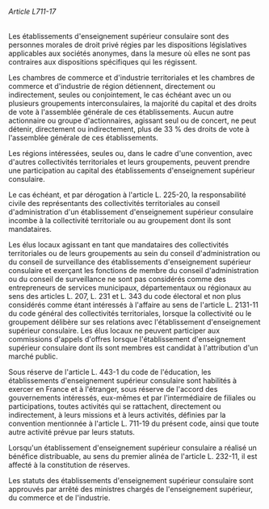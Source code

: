###### Article L711-17

Les établissements d'enseignement supérieur consulaire sont des personnes morales de droit privé régies par les dispositions législatives applicables aux sociétés anonymes, dans la mesure où elles ne sont pas contraires aux dispositions spécifiques qui les régissent.

Les chambres de commerce et d'industrie territoriales et les chambres de commerce et d'industrie de région détiennent, directement ou indirectement, seules ou conjointement, le cas échéant avec un ou plusieurs groupements interconsulaires, la majorité du capital et des droits de vote à l'assemblée générale de ces établissements. Aucun autre actionnaire ou groupe d'actionnaires, agissant seul ou de concert, ne peut détenir, directement ou indirectement, plus de 33 % des droits de vote à l'assemblée générale de ces établissements.

Les régions intéressées, seules ou, dans le cadre d'une convention, avec d'autres collectivités territoriales et leurs groupements, peuvent prendre une participation au capital des établissements d'enseignement supérieur consulaire.

Le cas échéant, et par dérogation à l'article L. 225-20, la responsabilité civile des représentants des collectivités territoriales au conseil d'administration d'un établissement d'enseignement supérieur consulaire incombe à la collectivité territoriale ou au groupement dont ils sont mandataires.

Les élus locaux agissant en tant que mandataires des collectivités territoriales ou de leurs groupements au sein du conseil d'administration ou du conseil de surveillance des établissements d'enseignement supérieur consulaire et exerçant les fonctions de membre du conseil d'administration ou du conseil de surveillance ne sont pas considérés comme des entrepreneurs de services municipaux, départementaux ou régionaux au sens des articles L. 207, L. 231 et L. 343 du code électoral et non plus considérés comme étant intéressés à l'affaire au sens de l'article L. 2131-11 du code général des collectivités territoriales, lorsque la collectivité ou le groupement délibère sur ses relations avec l'établissement d'enseignement supérieur consulaire. Les élus locaux ne peuvent participer aux commissions d'appels d'offres lorsque l'établissement d'enseignement supérieur consulaire dont ils sont membres est candidat à l'attribution d'un marché public.

Sous réserve de l'article L. 443-1 du code de l'éducation, les établissements d'enseignement supérieur consulaire sont habilités à exercer en France et à l'étranger, sous réserve de l'accord des gouvernements intéressés, eux-mêmes et par l'intermédiaire de filiales ou participations, toutes activités qui se rattachent, directement ou indirectement, à leurs missions et à leurs activités, définies par la convention mentionnée à l'article L. 711-19 du présent code, ainsi que toute autre activité prévue par leurs statuts.

Lorsqu'un établissement d'enseignement supérieur consulaire a réalisé un bénéfice distribuable, au sens du premier alinéa de l'article L. 232-11, il est affecté à la constitution de réserves.

Les statuts des établissements d'enseignement supérieur consulaire sont approuvés par arrêté des ministres chargés de l'enseignement supérieur, du commerce et de l'industrie.

